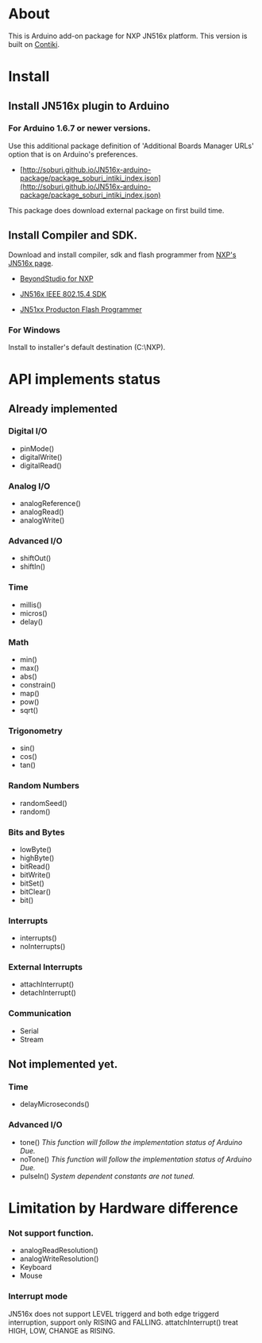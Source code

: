 ﻿About
=====

This is Arduino add-on package for NXP JN516x platform.
This version is built on [Contiki](http://contiki-os.org/).

Install
=======

Install JN516x plugin to Arduino
--------------------------------

### For Arduino 1.6.7 or newer versions.

Use this additional package definition of 'Additional Boards Manager URLs' option that is on Arduino's preferences.
* [http://soburi.github.io/JN516x-arduino-package/package_soburi_intiki_index.json](http://soburi.github.io/JN516x-arduino-package/package_soburi_intiki_index.json)

This package does download external package on first build time.

Install Compiler and SDK.
----------------------------

Download and install compiler, sdk and flash programmer from [ NXP's JN516x page](http://www.nxp.com/ja/products/interface-and-connectivity/wireless-connectivity/2.4-ghz-wireless-solutions/ieee-802.15.4-for-jn516x:IEEE802.15.4).

* [BeyondStudio for NXP](http://cache.nxp.com/documents/other/JN-SW-4141.zip)

* [JN516x IEEE 802.15.4 SDK](http://cache.nxp.com/documents/other/JN-SW-4163.zip)

* [JN51xx Producton Flash Programmer](http://cache.nxp.com/documents/other/JN-SW-4107.zip)


### For Windows

Install to installer's default destination (C:\NXP).

API implements status
====================

Already implemented
-------------------
### Digital I/O
- pinMode()
- digitalWrite()
- digitalRead()

### Analog I/O
- analogReference()
- analogRead()
- analogWrite()

### Advanced I/O
- shiftOut()
- shiftIn()

### Time
- millis()
- micros()
- delay()

### Math
- min()
- max()
- abs()
- constrain()
- map()
- pow()
- sqrt()

### Trigonometry
- sin()
- cos()
- tan()

### Random Numbers
- randomSeed()
- random()

### Bits and Bytes
- lowByte()
- highByte()
- bitRead()
- bitWrite()
- bitSet()
- bitClear()
- bit()

### Interrupts
- interrupts()
- noInterrupts()

### External Interrupts
- attachInterrupt()
- detachInterrupt()

### Communication
- Serial
- Stream

Not implemented yet.
--------------------

### Time
- delayMicroseconds()

### Advanced I/O
- tone() _This function will follow the implementation status of Arduino Due._
- noTone() _This function will follow the implementation status of Arduino Due._
- pulseIn() _System dependent constants are not tuned._


Limitation by Hardware difference
=================================
### Not support function.
- analogReadResolution()
- analogWriteResolution()
- Keyboard
- Mouse


### Interrupt mode
JN516x does not support LEVEL triggerd and both edge triggerd interruption, support only RISING and FALLING.
attatchInterrupt() treat HIGH, LOW, CHANGE as RISING.
